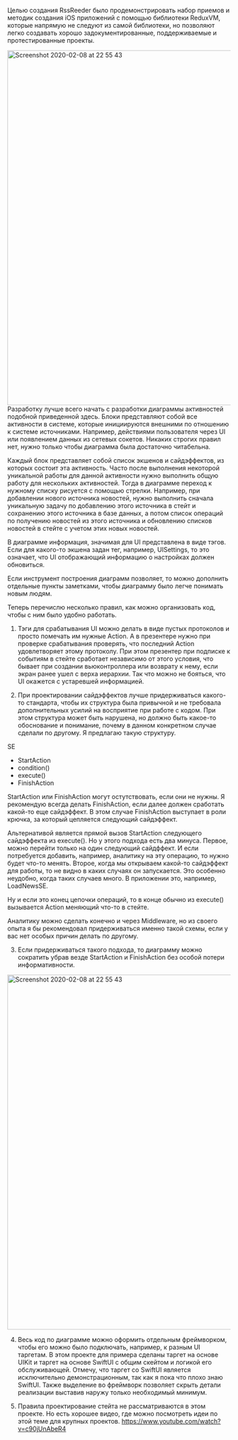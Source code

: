 Целью создания RssReeder было продемонстрировать набор приемов и методик создания iOS приложений с помощью библиотеки ReduxVM, которые напрямую не следуют из самой библиотеки, но позволяют легко создавать хорошо задокументированные, поддерживаемые и протестированные проекты.

<img width="800" alt="Screenshot 2020-02-08 at 22 55 43" src="https://user-images.githubusercontent.com/4235844/98244789-0b8d8b80-1f81-11eb-9f9b-7a07254bfe7e.jpeg">
Разработку лучше всего начать с разработки диаграммы активностей подобной приведенной здесь. Блоки представляют собой все активности в системе, которые инициируются внешними по отношению к системе источниками. Например, действиями пользователя через UI или появлением данных из сетевых сокетов. Никаких строгих правил нет, нужно только чтобы диаграмма была достаточно читабельна. 

Каждый блок представляет собой список экшенов и сайдэффектов, из которых состоит эта активность. Часто после выполнения некоторой уникальной работы для данной активности нужно выполнить общую работу для нескольких активностей. Тогда в диаграмме переход к нужному списку рисуется с помощью стрелки. Например, при добавлении нового источника новостей, нужно выполнить сначала уникальную задачу по добавлению этого источника в стейт и сохранению этого источника в базе данных, а потом список операций по получению новостей из этого источника и обновлению списков новостей в стейте с учетом этих новых новостей.

В диаграмме информация, значимая для UI представлена в виде тэгов. Если для какого-то экшена задан тег, например, UISettings, то это означает, что UI отображающий информацию о настройках должен обновиться.

Если инструмент построения диаграмм позволяет, то можно дополнить отдельные пункты заметками, чтобы диаграмму было легче понимать новым людям.

Теперь перечислю несколько правил, как можно организовать код, чтобы с ним было удобно работать.

1. Тэги для срабатывания UI можно делать в виде пустых протоколов и просто помечать им нужные Action. А в презентере нужно при проверке срабатывания проверять, что последний Action удовлетворяет этому протоколу. При этом презентер при подписке к событиям в стейте сработает независимо от этого условия, что бывает при создании вьюконтроллера или возврату к нему, если экран ранее ушел с верха иерархии. Так что можно не бояться, что UI окажется с устаревшей информацией.

2. При проектировании сайдэффектов лучше придерживаться какого-то стандарта, чтобы их структура была привычной и не требовала дополнительных усилий на восприятие при работе с кодом. При этом структура может быть нарушена, но должно быть какое-то обоснование и понимание, почему в данном конкретном случае сделали по другому. Я предлагаю такую структуру. 

SE
  - StartAction
  - condition()
  - execute()
  - FinishAction

StartAction или FinishAction могут остутствовать, если они не нужны. Я рекомендую всегда делать FinishAction, если далее должен сработать какой-то еще сайдэффект. В этом случае FinishAction выступает в роли крючка, за который цепляется следующий сайдэффект.

Альтернативой является прямой вызов StartAction следующего сайдэффекта из execute(). Но у этого подхода есть два минуса. Первое, можно перейти только на один следующий сайдффект. И если потребуется добавить, например, аналитику на эту операцию, то нужно будет что-то менять. Второе, когда мы открываем какой-то сайдэффект для работы, то не видно в каких случаях он запускается. Это особенно неудобно, когда таких случаев много. В приложении это, например, LoadNewsSE.

Ну и если это конец цепочки операций, то в конце обычно из execute() вызывается Action меняющий что-то в стейте.

Аналитику можно сделать конечно и через Middleware, но из своего опыта я бы рекомендовал придерживаться именно такой схемы, если у вас нет особых причин делать по другому.

3. Если придерживаться такого подхода, то диаграмму можно сократить убрав везде StartAction и FinishAction без особой потери информативности.
<img width="800" alt="Screenshot 2020-02-08 at 22 55 43" src="https://user-images.githubusercontent.com/4235844/98462102-927d7680-21c2-11eb-8f7c-cb29704755f5.jpeg">

4. Весь код по диаграмме можно оформить отдельным фреймворком, чтобы его можно было подключать, например, к разным UI таргетам. В этом проекте для примера сделаны таргет на основе UIKit и таргет на основе SwiftUI с общим скейтом и логикой его обслуживающей. Отмечу, что таргет со SwiftUI является исключительно демонстрационным, так как я пока что плохо знаю SwiftUI. 
Также выделение во фреймворк позволяет скрыть детали реализации выставив наружу только необходимый минимум.

5. Правила проектирование стейта не рассматриваются в этом проекте. Но есть хорошее видео, где можно посмотреть идеи по этой теме для крупных проектов. https://www.youtube.com/watch?v=c90jUnAbeR4

